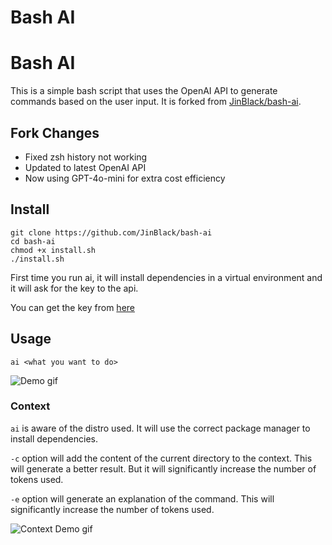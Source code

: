 # Bash AI

# Bash AI

This is a simple bash script that uses the OpenAI API to generate commands based on the user input. It is forked from [JinBlack/bash-ai](https://github.com/JinBlack/bash-ai).

## Fork Changes
- Fixed zsh history not working
- Updated to latest OpenAI API
- Now using GPT-4o-mini for extra cost efficiency

## Install
    git clone https://github.com/JinBlack/bash-ai
    cd bash-ai
    chmod +x install.sh
    ./install.sh

First time you run ai, it will install dependencies in a virtual environment and it will ask for the key to the api. 

You can get the key from [here](https://beta.openai.com/account/api-keys)


## Usage
`ai <what you want to do>`

![Demo gif](https://i.postimg.cc/VNqZh0tV/demo.gif)

### Context
`ai` is aware of the distro used. It will use the correct package manager to install dependencies.

`-c` option will add the content of the current directory to the context. This will generate a better result. But it will significantly increase the number of tokens used.

`-e` option will generate an explanation of the command. This will significantly increase the number of tokens used.


![Context Demo gif](https://i.postimg.cc/gjfFWs3K/context.gif)

